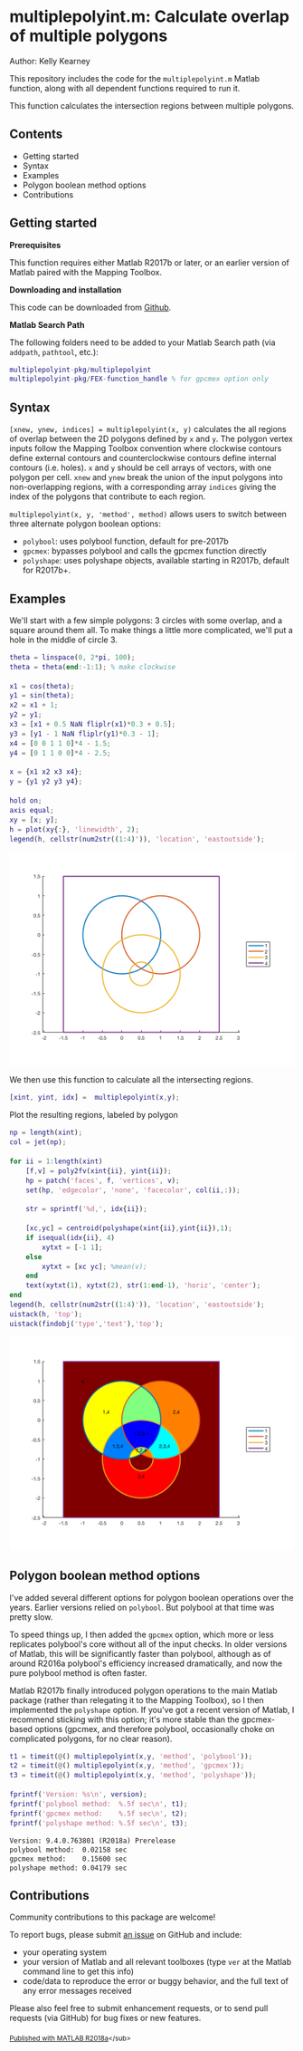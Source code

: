 
# multiplepolyint.m: Calculate overlap of multiple polygons


Author: Kelly Kearney


This repository includes the code for the `multiplepolyint.m` Matlab function, along with all dependent functions required to run it.


This function calculates the intersection regions between multiple polygons.



## Contents

            
- Getting started        
- Syntax        
- Examples        
- Polygon boolean method options        
- Contributions

## Getting started


**Prerequisites**


This function requires either Matlab R2017b or later, or an earlier version of Matlab paired with the Mapping Toolbox.


**Downloading and installation**


This code can be downloaded from [Github](https://github.com/kakearney/multiplepolyint-pkg/).


**Matlab Search Path**


The following folders need to be added to your Matlab Search path (via `addpath`, `pathtool`, etc.):



```matlab
multiplepolyint-pkg/multiplepolyint
multiplepolyint-pkg/FEX-function_handle % for gpcmex option only
```



## Syntax


`[xnew, ynew, indices] = multiplepolyint(x, y)` calculates the all regions of overlap between the 2D polygons defined by `x` and `y`. The polygon vertex inputs follow the Mapping Toolbox convention where clockwise contours define external contours and counterclockwise contours define internal contours (i.e. holes).  `x` and `y` should be cell arrays of vectors, with one polygon per cell. `xnew` and `ynew` break the union of the input polygons into non-overlapping regions, with a corresponding array `indices` giving the index of the polygons that contribute to each region.


`multiplepolyint(x, y, 'method', method)` allows users to switch between three alternate polygon boolean options:



  - `polybool`: uses polybool function, default for pre-2017b
  - `gpcmex`: bypasses polybool and calls the gpcmex function directly
  - `polyshape`: uses polyshape objects, available starting in R2017b, default for R2017b+.


## Examples


We'll start with a few simple polygons: 3 circles with some overlap, and a square around them all.  To make things a little more complicated, we'll put a hole in the middle of circle 3.



```matlab
theta = linspace(0, 2*pi, 100);
theta = theta(end:-1:1); % make clockwise

x1 = cos(theta);
y1 = sin(theta);
x2 = x1 + 1;
y2 = y1;
x3 = [x1 + 0.5 NaN fliplr(x1)*0.3 + 0.5];
y3 = [y1 - 1 NaN fliplr(y1)*0.3 - 1];
x4 = [0 0 1 1 0]*4 - 1.5;
y4 = [0 1 1 0 0]*4 - 2.5;

x = {x1 x2 x3 x4};
y = {y1 y2 y3 y4};

hold on;
axis equal;
xy = [x; y];
h = plot(xy{:}, 'linewidth', 2);
legend(h, cellstr(num2str((1:4)')), 'location', 'eastoutside');
```


![](./readmeExtras/README_01.png)

We then use this function to calculate all the intersecting regions.



```matlab
[xint, yint, idx] =  multiplepolyint(x,y);
```


Plot the resulting regions, labeled by polygon



```matlab
np = length(xint);
col = jet(np);

for ii = 1:length(xint)
    [f,v] = poly2fv(xint{ii}, yint{ii});
    hp = patch('faces', f, 'vertices', v);
    set(hp, 'edgecolor', 'none', 'facecolor', col(ii,:));

    str = sprintf('%d,', idx{ii});

    [xc,yc] = centroid(polyshape(xint{ii},yint{ii}),1);
    if isequal(idx{ii}, 4)
        xytxt = [-1 1];
    else
        xytxt = [xc yc]; %mean(v);
    end
    text(xytxt(1), xytxt(2), str(1:end-1), 'horiz', 'center');
end
legend(h, cellstr(num2str((1:4)')), 'location', 'eastoutside');
uistack(h, 'top');
uistack(findobj('type','text'),'top');
```


![](./readmeExtras/README_02.png)


## Polygon boolean method options


I've added several different options for polygon boolean operations over the years.  Earlier versions relied on `polybool`.  But polybool at that time was pretty slow.


To speed things up, I then added the `gpcmex` option, which more or less replicates polybool's core without all of the input checks.  In older versions of Matlab, this will be significantly faster than polybool, although as of around R2016a polybool's efficiency increased dramatically, and now the pure polybool method is often faster.


Matlab R2017b finally introduced polygon operations to the main Matlab package (rather than relegating it to the Mapping Toolbox), so I then implemented the `polyshape` option.  If you've got a recent version of Matlab, I recommend sticking with this option; it's more stable than the gpcmex-based options (gpcmex, and therefore polybool, occasionally choke on complicated polygons, for no clear reason).



```matlab
t1 = timeit(@() multiplepolyint(x,y, 'method', 'polybool'));
t2 = timeit(@() multiplepolyint(x,y, 'method', 'gpcmex'));
t3 = timeit(@() multiplepolyint(x,y, 'method', 'polyshape'));

fprintf('Version: %s\n', version);
fprintf('polybool method:  %.5f sec\n', t1);
fprintf('gpcmex method:    %.5f sec\n', t2);
fprintf('polyshape method: %.5f sec\n', t3);
```




```
Version: 9.4.0.763801 (R2018a) Prerelease
polybool method:  0.02158 sec
gpcmex method:    0.15600 sec
polyshape method: 0.04179 sec

```



## Contributions


Community contributions to this package are welcome!


To report bugs, please submit [an issue](https://github.com/kakearney/multiplepolyint-pkg/issues) on GitHub and include:



  - your operating system
  - your version of Matlab and all relevant toolboxes (type `ver` at the Matlab command line to get this info)
  - code/data to reproduce the error or buggy behavior, and the full text of any error messages received

Please also feel free to submit enhancement requests, or to send pull requests (via GitHub) for bug fixes or new features.



<sub>[Published with MATLAB R2018a]("http://www.mathworks.com/products/matlab/")</sub>

